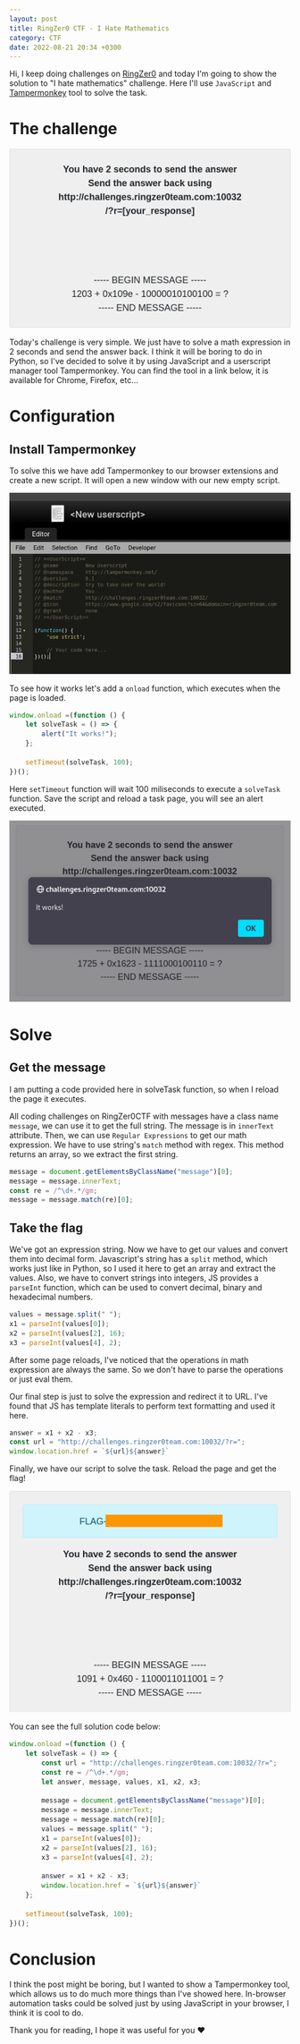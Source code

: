 ```yaml
---
layout: post
title: RingZer0 CTF - I Hate Mathematics
category: CTF
date: 2022-08-21 20:34 +0300
---
```


Hi, I keep doing challenges on [RingZer0](https://ringzer0ctf.com/) and today I'm going to show the solution to "I hate mathematics" challenge. Here I'll use `JavaScript` and [Tampermonkey](https://addons.mozilla.org/en-US/firefox/addon/tampermonkey/) tool to solve the task.

# The challenge

![Challenge banner](/assets/ringzer0/coding_challenges/i-hate-mathematics/i-hate-mathematics.png)

Today's challenge is very simple. We just have to solve a math expression in 2 seconds and send the answer back. I think it will be boring to do in Python, so I've decided to solve it by using JavaScript and a userscript manager tool Tampermonkey. You can find the tool in a link below, it is available for Chrome, Firefox, etc...

# Configuration

## Install Tampermonkey

To solve this we have add Tampermonkey to our browser extensions and create a new script. It will open a new window with our new empty script.

![Tampermonkey new script](/assets/ringzer0/coding_challenges/i-hate-mathematics/tm_new_script.png)

To see how it works let's add a `onload` function, which executes when the page is loaded.

```javascript
window.onload =(function () {
    let solveTask = () => {
        alert("It works!");
    };

    setTimeout(solveTask, 100);
})();
```

Here `setTimeout` function will wait 100 miliseconds to execute a `solveTask` function. Save the script and reload a task page, you will see an alert executed.

![Tampermonkey works](/assets/ringzer0/coding_challenges/i-hate-mathematics/tm_works.png)

# Solve

## Get the message

I am putting a code provided here in solveTask function, so when I reload the page it executes.

All coding challenges on RingZer0CTF with messages have a class name `message`, we can use it to get the full string. The message is in `innerText` attribute. Then, we can use `Regular Expressions` to get our math expression. We have to use string's `match` method with regex. This method returns an array, so we extract the first string.

```javascript
message = document.getElementsByClassName("message")[0];
message = message.innerText;
const re = /^\d+.*/gm;
message = message.match(re)[0];
```

## Take the flag

We've got an expression string. Now we have to get our values and convert them into decimal form. Javascript's string has a `split` method, which works just like in Python, so I used it here to get an array and extract the values. Also, we have to convert strings into integers, JS provides a `parseInt` function, which can be used to convert decimal, binary and hexadecimal numbers.

```javascript
values = message.split(" ");
x1 = parseInt(values[0]);
x2 = parseInt(values[2], 16);
x3 = parseInt(values[4], 2);
```

After some page reloads, I've noticed that the operations in math expression are always the same. So we don't have to parse the operations or just eval them.

Our final step is just to solve the expression and redirect it to URL. I've found that JS has template literals to perform text formatting and used it here.

```javascript
answer = x1 + x2 - x3;
const url = "http://challenges.ringzer0team.com:10032/?r=";
window.location.href = `${url}${answer}`
```

Finally, we have our script to solve the task. Reload the page and get the flag!

![Flag](/assets/ringzer0/coding_challenges/i-hate-mathematics/solved.png)

You can see the full solution code below:

```javascript
window.onload =(function () {
    let solveTask = () => {
        const url = "http://challenges.ringzer0team.com:10032/?r=";
        const re = /^\d+.*/gm;
        let answer, message, values, x1, x2, x3;

        message = document.getElementsByClassName("message")[0];
        message = message.innerText;
        message = message.match(re)[0];
        values = message.split(" ");
        x1 = parseInt(values[0]);
        x2 = parseInt(values[2], 16);
        x3 = parseInt(values[4], 2);

        answer = x1 + x2 - x3;
        window.location.href = `${url}${answer}`
    };

    setTimeout(solveTask, 100);
})();
```

# Conclusion

I think the post might be boring, but I wanted to show a Tampermonkey tool, which allows us to do much more things than I've showed here. In-browser automation tasks could be solved just by using JavaScript in your browser, I think it is cool to do.

Thank you for reading, I hope it was useful for you ❤️
